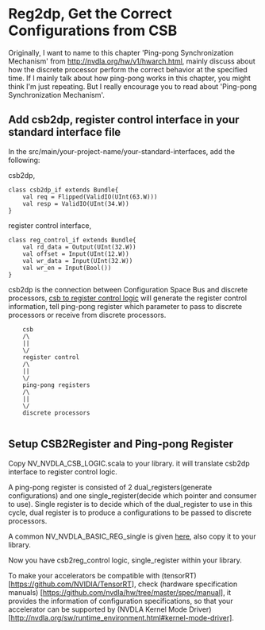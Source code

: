 # Reg2dp, Get the Correct Configurations from CSB

Originally, I want to name to this chapter 'Ping-pong Synchronization Mechanism' from http://nvdla.org/hw/v1/hwarch.html, mainly discuss about how the discrete processor perform the correct behavior at the specified time. If I mainly talk about how ping-pong works in this chapter, you might think I'm just repeating. But I really encourage you to read about 'Ping-pong Synchronization Mechanism'.


## Add csb2dp, register control interface in your standard interface file

In the src/main/your-project-name/your-standard-interfaces, add the following:

csb2dp,

```
class csb2dp_if extends Bundle{
    val req = Flipped(ValidIO(UInt(63.W)))
    val resp = ValidIO(UInt(34.W))
}
```

register control interface,

```
class reg_control_if extends Bundle{
    val rd_data = Output(UInt(32.W))
    val offset = Input(UInt(12.W))
    val wr_data = Input(UInt(32.W))
    val wr_en = Input(Bool())
}

```

csb2dp is the connection between Configuration Space Bus and discrete processors, [csb to register control logic](https://github.com/soDLA-publishment/soDLA/blob/soDLA_beta/src/main/scala/slibs/NV_NVDLA_CSB_LOGIC.scala) will generate the register control information, tell ping-pong register which parameter to pass to discrete processors or receive from discrete processors.

```
    csb
    /\
    ||
    \/
    register control
    /\
    ||
    \/
    ping-pong registers
    /\
    ||
    \/
    discrete processors
    
```


## Setup CSB2Register and Ping-pong Register

Copy NV_NVDLA_CSB_LOGIC.scala to your library. it will translate csb2dp interface to register control logic. 

A ping-pong register is consisted of 2 dual_registers(generate configurations) and one single_register(decide which pointer and consumer to use). Single register is to decide which of the dual_register to use in this cycle, dual register is to produce a configurations to be passed to discrete processors.

A common NV_NVDLA_BASIC_REG_single is given [here](https://github.com/soDLA-publishment/soDLA/blob/soDLA_beta/src/main/scala/slibs/NV_NVDLA_BASIC_REG_single.scala), also copy it to your library.

Now you have csb2reg_control logic, single_register within your library.

To make your accelerators be compatible with (tensorRT)[https://github.com/NVIDIA/TensorRT], check (hardware specification manuals) [https://github.com/nvdla/hw/tree/master/spec/manual], it provides the information of configuration specifications, so that your accelerator can be supported by (NVDLA Kernel Mode Driver)[http://nvdla.org/sw/runtime_environment.html#kernel-mode-driver].









